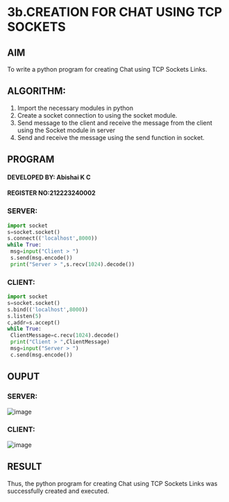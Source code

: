
# 3b.CREATION FOR CHAT USING TCP SOCKETS
## AIM
To write a python program for creating Chat using TCP Sockets Links.
## ALGORITHM:
1. Import the necessary modules in python
2. Create a socket connection to using the socket module.
3. Send message to the client and receive the message from the client using the Socket module in
 server
4. Send and receive the message using the send function in socket.
## PROGRAM
#### DEVELOPED BY: Abishai K C
#### REGISTER NO:212223240002
### SERVER:
```py
import socket
s=socket.socket()
s.connect(('localhost',8000))
while True:
 msg=input("Client > ")
 s.send(msg.encode())
 print("Server > ",s.recv(1024).decode())
```
### CLIENT:
```py
import socket
s=socket.socket()
s.bind(('localhost',8000))
s.listen(5)
c,addr=s.accept()
while True:
 ClientMessage=c.recv(1024).decode()
 print("Client > ",ClientMessage)
 msg=input("Server > ")
 c.send(msg.encode())

```
## OUPUT
### SERVER:
![image](https://github.com/user-attachments/assets/1c65f66c-94bf-49ac-b7cc-f89c170980d9)

### CLIENT:
![image](https://github.com/user-attachments/assets/190b8dc0-b995-4fa3-b5b7-9779ab910d9e)

## RESULT
Thus, the python program for creating Chat using TCP Sockets Links was successfully 
created and executed.
